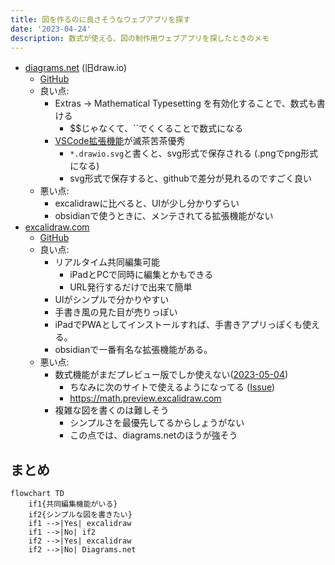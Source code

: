 ```yaml
---
title: 図を作るのに良さそうなウェブアプリを探す
date: '2023-04-24'
description: 数式が使える、図の制作用ウェブアプリを探したときのメモ
---
```


- [diagrams.net](https://www.drawio.com) (旧draw.io)
	- [GitHub](https://github.com/jgraph/drawio)
	- 良い点:
		- Extras -> Mathematical Typesetting を有効化することで、数式も書ける
			- \$\$じゃなくて、\`\`でくくることで数式になる
		- [VSCode拡張機能](https://github.com/hediet/vscode-drawio)が滅茶苦茶優秀
			- `*.drawio.svg`と書くと、svg形式で保存される (.pngでpng形式になる)
			- svg形式で保存すると、githubで差分が見れるのですごく良い
	- 悪い点:
		- excalidrawに比べると、UIが少し分かりずらい
		- obsidianで使うときに、メンテされてる拡張機能がない
- [excalidraw.com](https://excalidraw.com)
	- [GitHub](https://github.com/excalidraw/excalidraw)
	- 良い点:
		- リアルタイム共同編集可能
			- iPadとPCで同時に編集とかもできる
			- URL発行するだけで出来て簡単
		- UIがシンプルで分かりやすい
		- 手書き風の見た目が売りっぽい
		- iPadでPWAとしてインストールすれば、手書きアプリっぽくも使える。
		- obsidianで一番有名な拡張機能がある。
	- 悪い点:
		- 数式機能がまだプレビュー版でしか使えない([2023-05-04](2023-05-04))
			- ちなみに次のサイトで使えるようになってる ([Issue](https://github.com/excalidraw/excalidraw/issues/5265))
			- https://math.preview.excalidraw.com
		- 複雑な図を書くのは難しそう
			- シンプルさを最優先してるからしょうがない
			- この点では、diagrams.netのほうが強そう

## まとめ

```mermaid
flowchart TD
	if1{共同編集機能がいる}
	if2{シンプルな図を書きたい}
	if1 -->|Yes| excalidraw
	if1 -->|No| if2
	if2 -->|Yes| excalidraw
	if2 -->|No| Diagrams.net
```
